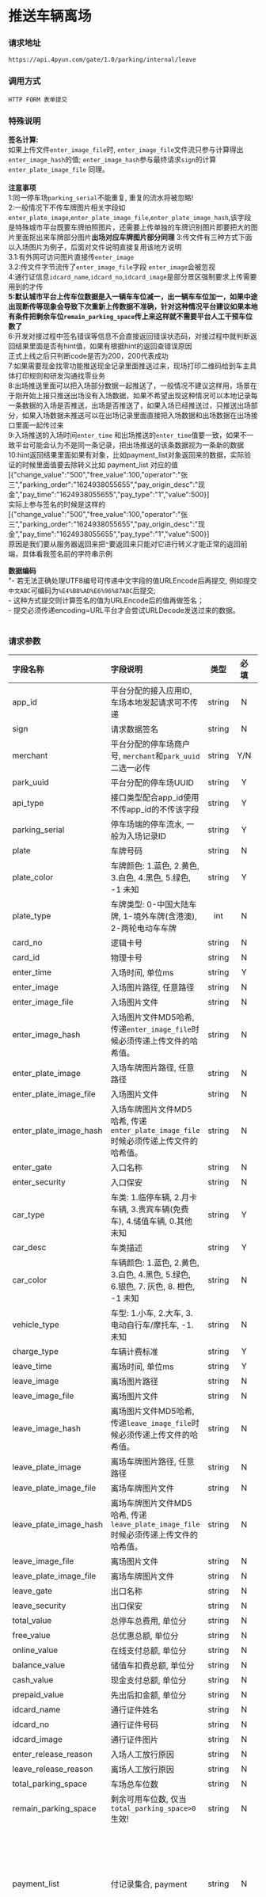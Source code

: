 # 推送车辆离场

### 请求地址
	https://api.4pyun.com/gate/1.0/parking/internal/leave

### 调用方式
	HTTP FORM 表单提交

### 特殊说明

<b>签名计算:
</b><br/>
如果上传文件`enter_image_file`时, `enter_image_file`文件流只参与计算得出`enter_image_hash`的值; `enter_image_hash`参与最终请求`sign`的计算 `enter_plate_image_file` 同理。
<br/><br/>
 <b>注意事项</b><br/>
 1:同一停车场`parking_serial`不能重复, 重复的流水将被忽略!<br>
 2:一般情况下不传车牌图片相关字段如`enter_plate_image`,`enter_plate_image_file`,`enter_plate_image_hash`,该字段是特殊城市平台既要车牌拍照图片，还需要上传单独的车牌识别图片即要把大的图片里面抠出来车牌部分图片<b>出场对应车牌图片部分同理</b>
 3:传文件有三种方式下面以入场图片为例子，后面对文件说明直接复用该地方说明<br>
 3.1:有外网可访问图片直接传`enter_image`<br>
 3.2:传文件字节流传了`enter_image_file`字段 `enter_image`会被忽视<br>
4:通行证信息`idcard_name`,`idcard_no`,`idcard_image`是部分景区强制要求上传需要用到的才传<br/>
 <b>5:默认城市平台上传车位数据是入一辆车车位减一，出一辆车车位加一，如果中途出现断传等现象会导致下次重新上传数据不准确，针对这种情况平台建议如果本地有条件把剩余车位`remain_parking_space`传上来这样就不需要平台人工干预车位数了</b><br>
 6:开发对接过程中签名错误等信息不会直接返回错误状态码，对接过程中就判断返回结果里面是否有hint值，如果有根据hint的返回查错误原因<br>
 正式上线之后只判断code是否为200，200代表成功
 <br/>
 7:如果需要现金找零功能推送现金记录里面推送过来，现场打印二维码给到车主具体打印规则和研发沟通找零业务<br>
 8:出场推送里面可以把入场部分数据一起推送了，一般情况不建议这样用，场景在于刚开始上报只推送出场没有入场数据，如果不希望出现这种情况可以本地记录每一条数据的入场是否推送，出场是否推送了，如果入场已经推送过，只推送出场部分，如果入场数据未推送可以在出场记录里面直接把入场数据和出场数据在出场接口里面一起传过来<br>
 9:入场推送的入场时间`enter_time` 和出场推送的`enter_time`值要一致，如果不一致平台可能会认为不是同一条记录，把出场推送的该条数据视为一条新的数据<br>
 10:hint返回结果里面如果有对象，比如payment_list对象返回来的数据，实际验证的时候里面值要去除转义比如 payment_list 对应的值[{\"change_value\":\"500\",\"free_value\":100,\"operator\":\"张三\",\"parking_order\":\"1624938055655\",\"pay_origin_desc\":\"现金\",\"pay_time\":\"1624938055655\",\"pay_type\":\"1\",\"value\":500}]<br>
 实际上参与签名的时候是这样的[{"change_value":"500","free_value":100,"operator":"张三","parking_order":"1624938055655","pay_origin_desc":"现金","pay_time":"1624938055655","pay_type":"1","value":500}]<br>
 原因是我们要从服务器返回来把`"`要返回来只能对它进行转义才能正常的返回前端，具体看我签名前的字符串示例

<b>数据编码</b><br/>"- 若无法正确处理UTF8编号可传递中文字段的值URLEncode后再提交, 例如提交`中文ABC`可编码为`%E4%B8%AD%E6%96%87ABC`后提交;<br/>- 这种方式提交则计算签名的值为URLEncode后的值再做签名；<br/>- 提交必须传递encoding=URL平台才会尝试URLDecode发送过来的数据。<br/><br/>


### 请求参数

| 字段名称 | 字段说明 | 类型 | 必填 | 示例 |
| :--------------------- | :----------------------------------------------------------- | :----: | :--: | :----------------------------------------------------------- |
| app_id | 平台分配的接入应用ID, 车场本地发起请求可不传递 | string | N | op1234567723122 |
| sign | 请求数据签名 | string | N | C65FCAC2D3FB5E2D3D4AD93DD20C8C39 |
| merchant  | 平台分配的停车场商户号, `merchant`和`park_uuid`二选一必传 | string |  Y/N   | 62626601|
| park_uuid | 平台分配的停车场UUID | string | Y | PARKUUID-XXXX-XXX-XXX |
| api_type | 接口类型配合app_id使用不传app_id的不传该字段 | string | Y | XXX-SERVICE |
| parking_serial | 停车场端的停车流水, 一般为入场记录ID | string | Y | PARKINGSERIAL-123456789 |
| plate | 车牌号码 | string | N | 粤B12345 |
| plate_color | 车牌颜色: 1.蓝色, 2.黄色, 3.白色, 4.黑色, 5.绿色, -1 未知 | string | Y | 1 |
| plate_type | 车牌类型: 0-中国大陆车牌, 1-境外车牌(含港澳), 2-两轮电动车车牌 | int | N | 1 |
| card_no | 逻辑卡号 | string | N | 1000001 |
| card_id | 物理卡号 | string | N | AED123A |
| enter_time | 入场时间, 单位ms | string | Y | 1552976318722 |
| enter_image | 入场图片路径, 任意路径 | string | N | https://files.4pyun.com/d/123566 |
| enter_image_file | 入场图片文件 | string | N | 字节流 |
| enter_image_hash | 入场图片文件MD5哈希, 传递`enter_image_file`时候必须传递上传文件的哈希值。 | string | N | XXXXXXX |
| enter_plate_image | 入场车牌图片路径, 任意路径 | string | N | https://files.4pyun.com/d/123566 |
| enter_plate_image_file | 入场图片文件 | string | N | 二进制文件流 |
| enter_plate_image_hash | 入场车牌图片文件MD5哈希, 传递`enter_plate_image_file`时候必须传递上传文件的哈希值。 | string | N | XXXXXXX |
| enter_gate | 入口名称 | string | N | 东门入口 |
| enter_security | 入口保安 | string | N | 张三 |
| car_type | 车类: 1.临停车辆, 2.月卡车辆, 3.贵宾车辆(免费车), 4.储值车辆, 0.其他未知 | string | Y | 1 |
| car_desc | 车类描述 | string | Y | 临停/月卡A |
| car_color | 车辆颜色: 1.蓝色, 2.黄色, 3.白色, 4.黑色, 5.绿色, 6.银色, 7. 灰色, 8. 橙色, -1 未知 | string | N | 1 |
| vehicle_type  | 车型: 1.小车, 2.大车, 3.电动自行车/摩托车, -1.未知 | string |  N   | 1  |
| charge_type   | 车辆计费标准 | string |  Y   | 1  |
| leave_time | 离场时间, 单位ms | string | Y | 1552976318722 |
| leave_image | 离场图片路径 | string | N | https://files.4pyun.com/d/123566 |
| leave_image_file | 离场图片文件 | string | N | 二进制文件流 |
| leave_image_hash | 离场图片文件MD5哈希, 传递`leave_image_file`时候必须传递上传文件的哈希值。 | string | N | 37693CFC748049E45D87B8C7D8B9AACD
| leave_plate_image | 离场车牌图片路径, 任意路径 | string | N | https://files.4pyun.com/d/123566 |
| leave_plate_image_file | 离场车牌图片文件 | string | N | 二进制文件流 |
| leave_plate_image_hash | 离场车牌图片文件MD5哈希, 传递`leave_plate_image_file`时候必须传递上传文件的哈希值。 | string | N | 37693CFC748049E45D87B8C7D8B9AACD |
| leave_image_file | 离场图片文件 | string | N | 二进制文件流 |
| leave_plate_image_file | 离场车牌图片文件 | string | N | 二进制文件流 |
| leave_gate | 出口名称 | string | N | 西门出口 |
| leave_security | 出口保安 | string | N | 李四 |
| total_value | 总停车总费用, 单位分 | string | N | 1000 |
| free_value | 总优惠总额, 单位分 | string | N | 1000 |
| online_value | 在线支付总额, 单位分 | string | N | 1000 |
| balance_value | 储值车扣费总额, 单位分 | string | N | 1000 |
| cash_value | 现金支付总额, 单位分 | string | N | 1000 |
| prepaid_value | 先出后扣金额, 单位分 | string | N | 1000 |
| idcard_name | 通行证件姓名 | string | N | 阿Q |
| idcard_no | 通行证件号码 | string | N | 9527123 |
| idcard_image | 通行证件图片 | string | N | https://a.b.c/d.jpg |
| enter_release_reason | 入场人工放行原因 | string | N | 访问客户 |
| leave_release_reason | 离场人工放行原因 | string | N | 免费通行 |
| total_parking_space | 车场总车位数 | string | N | 100 |
| remain_parking_space | 剩余可用车位数, 仅当`total_parking_space>0`生效! | string | N | 10 |
| payment_list | 付记录集合, payment | string | N | [{<br>"pay_origin_desc": "微信",<br>"pay_type": 2,<br>"operator": "张三",<br>"pay_time": "1572410847545",<br>"value": 500,<br>"free_value": 100,<br>"parking_order": "PO201910301247278862",<br>"change_value": 100<br>}] |

<br>

payment字段说明

| 字段名称 | 字段说明 | 类型 | 必填 | 示例 |
| :-------------- | :----------------------------------------------------- | :----: | :--: | :------------------------------------------------------- |
| pay_origin_desc | 微信 | string | N | 到账说明 |
| pay_type | 支付类型: 1现金, 2在线支付, 3无感支付, 4储值卡余额支付 | string | N | 2 |
| operator | 收费员 | string | N | 张三 |
| pay_time | 付款时间戳, 单位ms | string | N | 1572410847545 |
| value | 实收(不含优惠金额), 单位分 | string | N | 1572410847545 |
| free_value | 优惠金额, 单位分 | string | N | 1572410847545 |
| parking_order | 车场订单号必须唯一, 相同重复上报不受理 | string | N | PO201910301247278862 |
| change_value | 1572410847545 | string | N | 找零金额(=收现金总额 - 实收), 单位分, 仅现金缴费传递生效 |


### 请求示例


```
带文件上传(不带图片的参考入场推送不带hash值的写法)
签名前字符串
1.1：签名前字符串
 str=car_color=1&car_desc=临时车&car_type=1&enter_time=1624874732253&leave_gate=出口名称&leave_image=https://t7.baidu.com/it/u=1595072465,3644073269&fm=193&f=GIF&leave_image_hash=3EF48C1A8A95DF308EFF872082280815&leave_release_reason=离场人工放行原因&leave_security=出口保安&leave_time=1624937505093&park_uuid=49f0cc52-e8c7-41e3-b54d-af666b8cc11a&parking_serial=202106028000000007&payment_list=[{"change_value":"500","free_value":100,"operator":"张三","parking_order":"1624937505093","pay_origin_desc":"现金","pay_time":"1624937505093","pay_type":"1","value":500},{"change_value":"0","free_value":100,"operator":"","parking_order":"1624937505193","pay_origin_desc":"在线支付","pay_time":"1624937505093","pay_type":"2","value":500},{"change_value":"0","free_value":0,"operator":"","parking_order":"1624937505193","pay_origin_desc":"储值卡余额支付","pay_time":"1624937505093","pay_type":"4","value":500}]&plate=粤X44444&plate_color=1&remain_parking_space=10&total_parking_space=100&vehicle_type=1&app_secret=123

1.2：MD5(str)
 sign=142FA4A7E91F18E7545328900498933B

```

```
带文件上传
签名前字符串
1.1：签名前字符串
 str=car_color=1&car_desc=临时车&car_type=1&enter_gate=入口名称&enter_image=https://t7.baidu.com/it/u=1595072465,3644073269&fm=193&f=GIF&enter_image_hash=3EF48C1A8A95DF308EFF872082280815&enter_release_reason=访问客户&enter_security=入口保安&enter_time=1624874732253&park_uuid=49f0cc52-e8c7-41e3-b54d-af666b8cc11a&parking_serial=202106028000000007&plate=粤X44444&plate_color=1&remain_parking_space=10&total_parking_space=100&vehicle_type=1&app_secret=123
1.2：MD5(str)
 sign=F58EDB51E299C99BE0E24D84739994CA


@Test
 public void testLeave() {

 try{
 String fileName = "/Users/zhichaoluo/Desktop/abcde.jpeg";
 String md5 = MD5Util.md5HashCode32(fileName);
 // 自动对key进行排序
 TreeMap<String, String> map = new TreeMap<>();
 // 平台分配的停车场UUID 实际场景读配置 必传
 map.put("park_uuid", "49f0cc52-e8c7-41e3-b54d-af666b8cc11a");
 // 停车场端的停车流水, 一般为入场记录ID 必传
 map.put("parking_serial", "202106028000000007");
 map.put("plate", "粤X44444");
 map.put("plate_color", "1");
 // 入场时间 , 单位ms 必传
 map.put("enter_time", 1624874792253l - 1000 * 60 * 1 + "");
 // 入场图片
 map.put("leave_image","https://t7.baidu.com/it/u=1595072465,3644073269&fm=193&f=GIF");
 map.put("leave_gate","出口名称");
 map.put("leave_security","出口保安");
 // 车类: 1.临停车辆, 2.月卡车辆, 3.贵宾车辆(免费车), 4.储值车辆, 0.其他未知 必传
 map.put("car_type", "1");
 // 车类描述 必传
 map.put("car_desc", "临时车");
 // 车辆颜色: 1.蓝色, 2.黄色, 3.白色, 4.黑色, 5.绿色, 6.银色, 7. 灰色, 8. 橙色, -1 未知
 map.put("car_color", "1");
 // 车型: 1.小车, 2.大车, -1.未知
 map.put("vehicle_type", "1");
 // 入场人工放行原因 例如访客访问
 map.put("leave_release_reason","离场人工放行原因");
 // 总车位
 map.put("total_parking_space","100");
 // 剩余车位 如果希望传出入场的时候顺便车位数也同步了可以这里传
 map.put("remain_parking_space","10");
 // 图片hash 传了这个值一定要传文件
 map.put("leave_image_hash", md5.toUpperCase());
 // 出场时间
 map.put("leave_time", System.currentTimeMillis() + "");
 List<Map<String,Object>> paymentList = new ArrayList<>();
 // 现金数据
 Map<String,Object> map1 = new TreeMap<>();
 map1.put("pay_origin_desc","现金");
 // 支付类型: 1现金, 2在线支付, 3无感支付, 4储值卡余额支付
 map1.put("pay_type","1");
 // 收费员
 map1.put("operator","张三");
 // 支付时间
 map1.put("pay_time",System.currentTimeMillis()+"");
 // 实收(不含优惠金额), 单位分
 map1.put("value",500);
 // 优惠金额现金优惠, 单位分
 map1.put("free_value",100);
 // 本地停车场系统订单号
 map1.put("parking_order",System.currentTimeMillis()+"");
 // 找零金额5元
 map1.put("change_value",500+"");
 // 移动支付数据
 Map<String,Object> map2 = new TreeMap<>();
 // 线上支付部分
 map2.put("pay_origin_desc","在线支付");
 // 支付类型: 1现金, 2在线支付, 3无感支付, 4储值卡余额支付
 map2.put("pay_type","2");
 // 收费员
 map2.put("operator","");
 // 支付时间
 map2.put("pay_time",System.currentTimeMillis()+"");
 // 实收(不含优惠金额), 单位分
 map2.put("value",500);
 // 优惠金额线上优惠, 单位分
 map2.put("free_value",100);
 // 本地停车场系统订单号
 map2.put("parking_order",System.currentTimeMillis()+100+"");
 // 找零金额0元
 map2.put("change_value",0+"");
 // 储值卡支付
 Map<String,Object> map4 = new TreeMap<>();
 // 线上支付部分
 map4.put("pay_origin_desc","储值卡余额支付");
 // 支付类型: 1现金, 2在线支付, 3无感支付, 4储值卡余额支付
 map4.put("pay_type","4");
 // 收费员
 map4.put("operator","");
 // 支付时间
 map4.put("pay_time",System.currentTimeMillis()+"");
 // 实收(不含优惠金额), 单位分
 map4.put("value",500);
 // 优惠金额, 单位分
 map4.put("free_value",0);
 // 本地停车场系统订单号
 map4.put("parking_order", System.currentTimeMillis() + 100 + "");
 // 找零金额0元
 map4.put("change_value",0+"");

 paymentList.add(map1);
 paymentList.add(map2);
 paymentList.add(map4);

 map.put("payment_list", JSON.toJSONString(paymentList));
 StringBuilder builder = new StringBuilder();
 for (String key : map.keySet()) {
 builder.append(key + "=" + map.get(key) + "&");
 }

 String appSecret = "123";
 String encriptStr = builder.toString() + "app_secret=" + appSecret;
 System.out.println(encriptStr);
 String sign = MD5.encryptHEX(encriptStr);
 String keyStr = builder.toString() + "sign=" + sign;
 System.out.println(keyStr);

 try {
 MultipartEntityBuilder builder1 = MultipartEntityBuilder.create()
 .setMode(HttpMultipartMode.BROWSER_COMPATIBLE)
 .setCharset(Charset.forName("utf-8"));

 for (String key : map.keySet()) {
 ContentType contentType = ContentType.create(HTTP.PLAIN_TEXT_TYPE, HTTP.UTF_8);
 StringBody stringBody = new StringBody(map.get(key),contentType);
 builder1.addPart(key, stringBody);
 }
 builder1.addTextBody("sign", sign);
 builder1.addBinaryBody("leave_image_file", new File(fileName));
 //创建表单
 Response response = Request.Post("https://api.4pyun.com/gate/1.0/parking/internal/leave")
 .body(builder1.build())
 .execute();
 HttpResponse response1 = response.returnResponse();
 System.out.println(response1.getStatusLine());
 String text = IOUtils.toString(response1.getEntity().getContent(), "utf-8");
 System.out.println(text);
 } catch (IOException e) {
 e.printStackTrace();
 }
 }catch (Exception e){
 e.printStackTrace();
 }
 }

```

### 请求返回结果参数说明
| 字段名称 | 字段说明 | 类型 | 必填 | 备注 |
| :------- | :------------- | :----: | :--: | :----------------------------------------------------------- |
| code | 请求状态码 | string | Y | 200:成功受理<br> 400:参数错误<br> 403:访问被拦截<br>500:服务器内部错误<br>503:服务暂不可用 |
| message | 返回描述 | string | Y | 返回描述 |
| hint | 返回错误说明 | string | N | 返回具体错描述指导 |
| seqno | 服务器日志标示 | string | Y | 查日志用到查问题尽量提供这个值 |


### 请求返回结果示例

```
正常返回
{
	"code": "200",
	"message": "OK",
	"seqno": "47ac4e615fa7d439",
	"data_node": "CN-South/HS3-3"
}
```

```
正常返回 带hint 对接过程中要特别注意这种情况，正式上线了这种也直接视为成功，防止一直卡在一条数据上面
{
	"code": "200",
	"message": "已忽略当前请求",
	"hint": "签名验证不通过[car_color=1&car_desc=临时车&car_type=1&enter_time=1624874732253&leave_gate=出口名称&leave_image=https://t7.baidu.com/it/u=1595072465,3644073269&fm=193&f=GIF&leave_image_hash=3EF48C1A8A95DF308EFF872082280815&leave_release_reason=离场人工放行原因&leave_security=出口保安&leave_time=1624938055655&park_uuid=49f0cc52-e8c7-41e3-b54d-af666b8cc11a&parking_serial=202106028000000007&payment_list=[{\"change_value\":\"500\",\"free_value\":100,\"operator\":\"张三\",\"parking_order\":\"1624938055655\",\"pay_origin_desc\":\"现金\",\"pay_time\":\"1624938055655\",\"pay_type\":\"1\",\"value\":500},{\"change_value\":\"0\",\"free_value\":100,\"operator\":\"\",\"parking_order\":\"1624938055755\",\"pay_origin_desc\":\"在线支付\",\"pay_time\":\"1624938055655\",\"pay_type\":\"2\",\"value\":500},{\"change_value\":\"0\",\"free_value\":0,\"operator\":\"\",\"parking_order\":\"1624938055755\",\"pay_origin_desc\":\"储值卡余额支付\",\"pay_time\":\"1624938055655\",\"pay_type\":\"4\",\"value\":500}]&plate=粤X44444&plate_color=1&remain_parking_space=10&total_parking_space=100&vehicle_type=1&app_secret=***]",
	"seqno": "6542ed9c3cbb7905",
	"data_node": "CN-South/HS3-2",
	"path": "POST /gate/1.0/parking/internal/leave"
}
```

```
参数错误
{
	"code": "400",
	"message": "请求参数错误",
	"hint": "参数`enter_time`未传递",
	"seqno": "d2d0d0dab20dc6c0",
	"data_node": "CN-South/HS3-2",
	"path": "POST /gate/1.0/parking/internal/leave"
}
```

```
// 服务器内部错误
{
	"code": "500",
	"message": "服务器内部错误",
	"seqno": "48bf04ea4caa479c",
	"data_node": "CN-South/HS3-2",
	"path": "POST /gate/1.0/parking/internal/leave"
}
```

```
服务器内部错误
{
	"code": "503",
	"message": "服务暂不可用",
	"seqno": "48bf04ea4caa479c",
	"data_node": "CN-South/HS3-2",
	"path": "POST /gate/1.0/parking/internal/leave"
}
```
